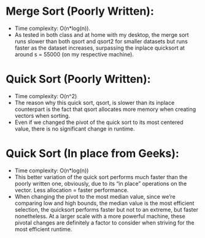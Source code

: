 # Merge Sort (Poorly Written):
* Time complexity: O(n*log(n)).
* As tested in both class and at home with my desktop, the merge sort runs slower than both qsort and qsort2 for smaller datasets but runs faster as the dataset increases, surpassing the inplace quicksort at around s = 55000 (on my respective machine).

# Quick Sort (Poorly Written):
* Time complexity: O(n^2)
* The reason why this quick sort, qsort, is slower than its inplace counterpart is the fact that qsort allocates more memory when creating vectors when sorting. 
* Even if we changed the pivot of the quick sort to its most centered value, there is no significant change in runtime.

# Quick Sort (In place from Geeks):
* Time complexity: O(n*log(n))
* This better variation of the quick sort performs much faster than the poorly written one, obviously, due to its “in place” operations on the vector. Less allocation = faster performance.
* When changing the pivot to the most median value, since we’re comparing low and high bounds, the median value is the most efficient selection, the quicksort performs faster but not to an extreme, but faster nonetheless. At a larger scale with a more powerful machine, these pivotal changes are definitely a factor to consider when striving for the most efficient runtime.

